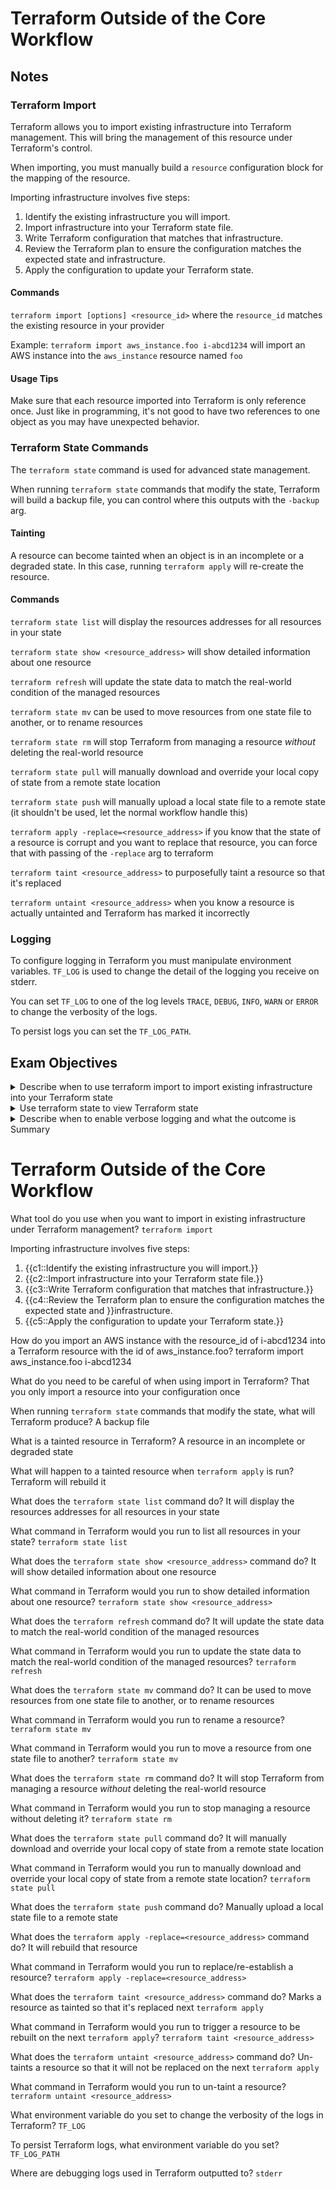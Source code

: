 # Terraform Outside of the Core Workflow

## Notes

### **Terraform Import**

Terraform allows you to import existing infrastructure into Terraform management. This will bring the management of this resource under Terraform's control.

When importing, you must manually build a `resource` configuration block for the mapping of the resource.

Importing infrastructure involves five steps:

1) Identify the existing infrastructure you will import.
2) Import infrastructure into your Terraform state file.
3) Write Terraform configuration that matches that infrastructure.
4) Review the Terraform plan to ensure the configuration matches the expected state and infrastructure.
5) Apply the configuration to update your Terraform state.


#### **Commands**

`terraform import [options] <resource_id>` where the `resource_id` matches the existing resource in your provider

Example: `terraform import aws_instance.foo i-abcd1234` will import an AWS instance into the `aws_instance` resource named `foo`

#### **Usage Tips**

Make sure that each resource imported into Terraform is only reference once. Just like in programming, it's not good to have two references to one object as you may have unexpected behavior.

### **Terraform State Commands**

The `terraform state` command is used for advanced state management. 

When running `terraform state` commands that modify the state, Terraform will build a backup file, you can control where this outputs with the `-backup` arg.

#### **Tainting**

A resource can become tainted when an object is in an incomplete or a degraded state. In this case, running `terraform apply` will re-create the resource.

#### **Commands**

`terraform state list` will display the resources addresses for all resources in your state

`terraform state show <resource_address>` will show detailed information about one resource 

`terraform refresh` will update the state data to match the real-world condition of the managed resources

`terraform state mv` can be used to move resources from one state file to another, or to rename resources

`terraform state rm` will stop Terraform from managing a resource *without* deleting the real-world resource

`terraform state pull` will manually download and override your local copy of state from a remote state location

`terraform state push` will manually upload a local state file to a remote state (it shouldn't be used, let the normal workflow handle this)

`terraform apply -replace=<resource_address>` if you know that the state of a resource is corrupt and you want to replace that resource, you can force that with passing of the `-replace` arg to terraform

`terraform taint <resource_address>` to purposefully taint a resource so that it's replaced

`terraform untaint <resource_address>` when you know a resource is actually untainted and Terraform has marked it incorrectly

### **Logging**

To configure logging in Terraform you must manipulate environment variables. `TF_LOG` is used to change the detail of the logging you receive on stderr. 

You can set `TF_LOG` to one of the log levels `TRACE`, `DEBUG`, `INFO`, `WARN` or `ERROR` to change the verbosity of the logs.

To persist logs you can set the `TF_LOG_PATH`. 

## Exam Objectives 

<details>
<summary>Describe when to use terraform import to import existing infrastructure into your Terraform state</summary>

- When you want an already existing resource in your infrastructure to be manged by Terraform
- This is good for gradually moving your infrastructure management over to Terraform
</details>

<details>
<summary>Use terraform state to view Terraform state</summary>

- `terraform state list` to view the resources addresses for all resources in your state
- `terraform state show <resource_address>` to view the detailed state for one resource
- `terraform show` can also be used to view state 
</details>

<details>
<summary>Describe when to enable verbose logging and what the outcome is</summary>

- You should enable logging when you want to debug an issue that you're having
- You can set the logging level using the environment variable `TF_LOG`
- The debugging logs are outputted to `stderr`
</details>

<summary>Summary</summary>

# Terraform Outside of the Core Workflow 

What tool do you use when you want to import in existing infrastructure under Terraform management? `terraform import`

Importing infrastructure involves five steps:

1) {{c1::Identify the existing infrastructure you will import.}}
2) {{c2::Import infrastructure into your Terraform state file.}}
3) {{c3::Write Terraform configuration that matches that infrastructure.}}
4) {{c4::Review the Terraform plan to ensure the configuration matches the expected state and }}infrastructure.
5) {{c5::Apply the configuration to update your Terraform state.}}

How do you import an AWS instance with the resource_id of i-abcd1234 into a Terraform resource with the id of aws_instance.foo? terraform import aws_instance.foo i-abcd1234

What do you need to be careful of when using import in Terraform? That you only import a resource into your configuration once

When running `terraform state` commands that modify the state, what will Terraform produce? A backup file

What is a tainted resource in Terraform? A resource in an incomplete or degraded state

What will happen to a tainted resource when `terraform apply` is run? Terraform will rebuild it

What does the `terraform state list` command do? It will display the resources addresses for all resources in your state

What command in Terraform would you run to list all resources in your state? `terraform state list`

What does the `terraform state show <resource_address>` command do? It will show detailed information about one resource

What command in Terraform would you run to show detailed information about one resource? `terraform state show <resource_address>`

What does the `terraform refresh` command do? It will update the state data to match the real-world condition of the managed resources

What command in Terraform would you run to update the state data to match the real-world condition of the managed resources? `terraform refresh`

What does the `terraform state mv` command do? It can be used to move resources from one state file to another, or to rename resources

What command in Terraform would you run to rename a resource? `terraform state mv`

What command in Terraform would you run to move a resource from one state file to another? `terraform state mv`

What does the `terraform state rm` command do? It will stop Terraform from managing a resource *without* deleting the real-world resource

What command in Terraform would you run to stop managing a resource without deleting it? `terraform state rm`

What does the `terraform state pull` command do? It will manually download and override your local copy of state from a remote state location

What command in Terraform would you run to manually download and override your local copy of state from a remote state location? `terraform state pull`

What does the `terraform state push` command do? Manually upload a local state file to a remote state

What does the `terraform apply -replace=<resource_address>` command do? It will rebuild that resource

What command in Terraform would you run to replace/re-establish a resource? `terraform apply -replace=<resource_address>`

What does the `terraform taint <resource_address>` command do? Marks a resource as tainted so that it's replaced next `terraform apply`

What command in Terraform would you run to trigger a resource to be rebuilt on the next `terraform apply`? `terraform taint <resource_address>`

What does the `terraform untaint <resource_address>` command do? Un-taints a resource so that it will not be replaced on the next `terraform apply`

What command in Terraform would you run to un-taint a resource? `terraform untaint <resource_address>`

What environment variable do you set to change the verbosity of the logs in Terraform? `TF_LOG`

To persist Terraform logs, what environment variable do you set? `TF_LOG_PATH`

Where are debugging logs used in Terraform outputted to? `stderr`